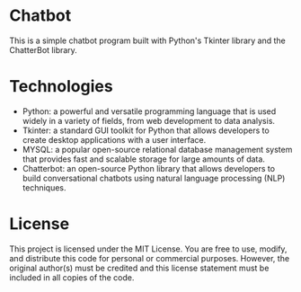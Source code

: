 # Chatbot

This is a simple chatbot program built with Python's Tkinter library and the ChatterBot library.

# Technologies

* Python: a powerful and versatile programming language that is used widely in a variety of fields, from web development to data analysis.
* Tkinter: a standard GUI toolkit for Python that allows developers to create desktop applications with a user interface.
* MYSQL: a popular open-source relational database management system that provides fast and scalable storage for large amounts of data.
* Chatterbot: an open-source Python library that allows developers to build conversational chatbots using natural language processing (NLP) techniques. 

# License

This project is licensed under the MIT License. You are free to use, modify, and distribute this code for personal or commercial purposes. However, the original author(s) must be credited and this license statement must be included in all copies of the code.
